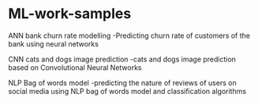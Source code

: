 # ML-work-samples

ANN bank churn rate modelling 
    -Predicting churn rate of customers of the bank using neural networks
    
CNN cats and dogs image prediction
    -cats and dogs image prediction based on Convolutional Neural Networks
    
NLP Bag of words model
    -predicting the nature of reviews of users on social media using NLP bag of words model and classification algorithms
